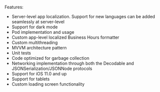 Features:

- Server-level app localization. Support for new languages can be added seamlessly at server-level
- Support for dark mode
- Pod implementation and usage
- Custom app-level localized Business Hours formatter
- Custom multithreading
- MVVM architecture pattern
- Unit tests
- Code optimized for garbage collection
- Networking implementation through both the Decodable and JSONSerialization/JSONNode protocols
- Support for iOS 11.0 and up
- Support for tablets
- Custom loading screen functionality
